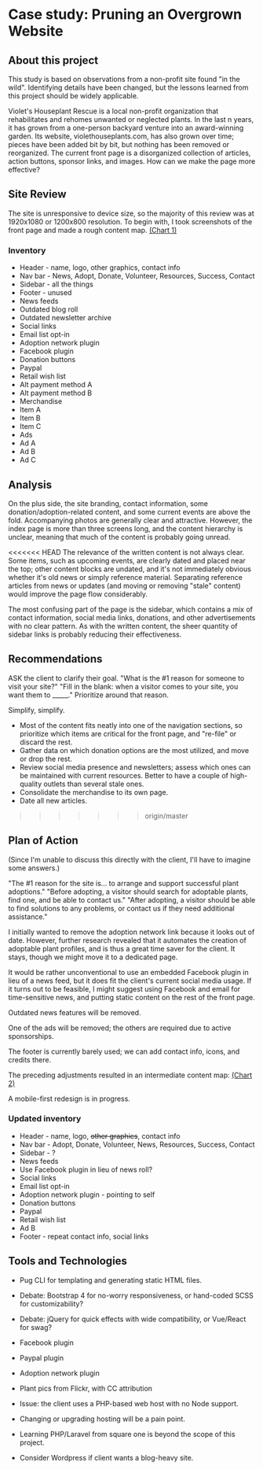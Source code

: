 # Case study: Pruning an Overgrown Website

## About this project

This study is based on observations from a non-profit site found "in the wild". Identifying details have been changed, but the lessons learned from this project should be widely applicable.

Violet's Houseplant Rescue is a local non-profit organization that rehabilitates and rehomes unwanted or neglected plants. In the last n years, it has grown from a one-person backyard venture into an award-winning garden.  Its website, violethouseplants.com, has also grown over time; pieces have been added bit by bit, but nothing has been removed or reorganized. The current front page is a disorganized collection of articles, action buttons, sponsor links, and images. How can we make the page more effective?

## Site Review

The site is unresponsive to device size, so the majority of this review was at 1920x1080 or 1200x800 resolution. To begin with, I took screenshots of the front page and made a rough content map.
[(Chart 1)](before-box-chart.png)

### Inventory
* Header - name, logo, other graphics, contact info
* Nav bar - News, Adopt, Donate, Volunteer, Resources, Success, Contact
* Sidebar - all the things
* Footer - unused
* News feeds
 * Outdated blog roll
 * Outdated newsletter archive
* Social links
 * Email list opt-in
 * Adoption network plugin
 * Facebook plugin
* Donation buttons
 * Paypal
 * Retail wish list
 * Alt payment method A
 * Alt payment method B
* Merchandise
 * Item A
 * Item B
 * Item C
* Ads
 * Ad A
 * Ad B
 * Ad C

## Analysis
On the plus side, the site branding, contact information, some donation/adoption-related content, and some current events are above the fold. Accompanying photos are generally clear and attractive. However, the index page is more than three screens long, and the content hierarchy is unclear, meaning that much of the content is probably going unread.

<<<<<<< HEAD
The relevance of the written content is not always clear. Some items, such as upcoming events, are clearly dated and placed near the top; other content blocks are undated, and it's not immediately obvious whether it's old news or simply reference material. Separating reference articles from news or updates (and moving or removing "stale" content) would improve the page flow considerably.

The most confusing part of the page is the sidebar, which contains a mix of contact information, social media links, donations, and other advertisements with no clear pattern. As with the written content, the sheer quantity of sidebar links is probably reducing their effectiveness.

## Recommendations

ASK the client to clarify their goal.
"What is the #1 reason for someone to visit your site?"
"Fill in the blank: when a visitor comes to your site, you want them to _____."
Prioritize around that reason.

Simplify, simplify. 
* Most of the content fits neatly into one of the navigation sections, so prioritize which items are critical for the front page, and "re-file" or discard the rest.
* Gather data on which donation options are the most utilized, and move or drop the rest.
* Review social media presence and newsletters; assess which ones can be maintained with current resources. Better to have a couple of high-quality outlets than several stale ones.
* Consolidate the merchandise to its own page.
* Date all new articles.
>>>>>>> origin/master

## Plan of Action
(Since I'm unable to discuss this directly with the client, I'll have to imagine some answers.)

"The #1 reason for the site is... to arrange and support successful plant adoptions."
"Before adopting, a visitor should search for adoptable plants, find one, and be able to contact us."
"After adopting, a visitor should be able to find solutions to any problems, or contact us if they need additional assistance."

I initially wanted to remove the adoption network link because it looks out of date. However, further research revealed that it automates the creation of adoptable plant profiles, and is thus a great time saver for the client. It stays, though we might move it to a dedicated page.

It would be rather unconventional to use an embedded Facebook plugin in lieu of a news feed, but it does fit the client's current social media usage. If it turns out to be feasible, I might suggest using Facebook and email for time-sensitive news, and putting static content on the rest of the front page.

Outdated news features will be removed.

One of the ads will be removed; the others are required due to active sponsorships.

The footer is currently barely used; we can add contact info, icons, and credits there.

The preceding adjustments resulted in an intermediate content map:
[(Chart 2)]("after-box-chart.png")

A mobile-first redesign is in progress. 

### Updated inventory
* Header - name, logo, ~~other graphics~~, contact info
* Nav bar - Adopt, Donate, Volunteer, News, Resources, Success, Contact
* Sidebar - ?
* News feeds
 * Use Facebook plugin in lieu of news roll?
* Social links
 * Email list opt-in
 * Adoption network plugin - pointing to self
* Donation buttons
 * Paypal
 * Retail wish list
 * Ad B
* Footer - repeat contact info, social links

## Tools and Technologies
* Pug CLI for templating and generating static HTML files.
* Debate: Bootstrap 4 for no-worry responsiveness, or hand-coded SCSS for customizability?
* Debate: jQuery for quick effects with wide compatibility, or Vue/React for swag?
* Facebook plugin
* Paypal plugin
* Adoption network plugin
* Plant pics from Flickr, with CC attribution

* Issue: the client uses a PHP-based web host with no Node support.
 * Changing or upgrading hosting will be a pain point.
 * Learning PHP/Laravel from square one is beyond the scope of this project.
 * Consider Wordpress if client wants a blog-heavy site.

